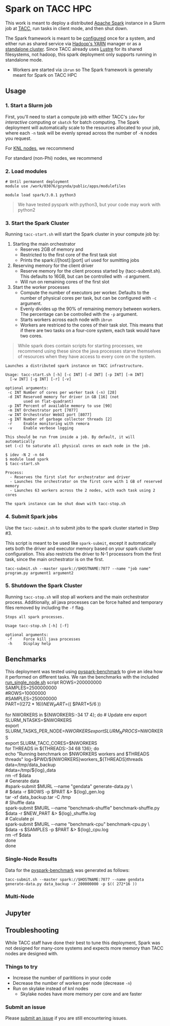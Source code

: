 # Spark on TACC HPC

This work is meant to deploy a distributed [Apache Spark](https://spark.apache.org/) instance in a Slurm job at [TACC](https://www.tacc.utexas.edu/), run tasks in client mode, and then shut down.

The Spark framework is meant to be [configured](https://spark.apache.org/docs/latest/configuration.html) once for a system, and either run as shared service via [Hadoop's YARN](https://hadoop.apache.org/docs/current/hadoop-yarn/hadoop-yarn-site/YARN.html) manager or as a [standalone cluster](https://spark.apache.org/docs/latest/spark-standalone.html).
Since TACC already uses [Lustre](https://lustre.org/) for its shared filesystems, not hadoop, this spark deployment only supports running in standalone mode. 

- Workers are started via `ibrun` so 
The Spark framework is generally meant for 
Spark on TACC HPC

## Usage

### 1. Start a Slurm job

First, you'll need to start a compute job with either TACC's `idev` for *interactive* computing or `sbatch` for batch computing.
The Spark deployment will automatically scale to the resources allocated to your job, where each `-n` task will be evenly spread across the number of `-N` nodes you request.

For [KNL nodes](https://portal.tacc.utexas.edu/user-guides/stampede2#knl-compute-nodes), we reccommend

For standard (non-Phi) nodes, we recommend

### 2. Load modules

```
# Until permanent deployment
module use /work/03076/gzynda/public/apps/modulefiles

module load spark/3.0.1 python3
```

> We have tested pyspark with python3, but your code may work with python2


### 3. Start the Spark Cluster

Running `tacc-start.sh` will start the Spark cluster in your compute job by:

1. Starting the main orchestrator
   - Reserves 2GB of memory and
   - Restricted to the first core of the first task slot
   - Prints the spark://[host]:[port] url used for sumitting jobs
2. Reserving memory for the client driver
   - Reserve memory for the client process started by (tacc-submit.sh). This defaults to 16GB, but can be controlled with `-d` argument.
   - Will run on remaining cores of the first slot
3. Start the worker processes
   - Compute the number of executors per worker. Defaults to the number of physical cores per task, but can be configured with `-c` argument.
   - Evenly divides up the 90% of remaining memory between workers. The percentage can be controlled with the `-p` argument.
   - Starts workers across each node with `ibrun`
   - Workers are restriced to the cores of their task slot. This means that if there are two tasks on a four-core system, each task would have two cores.

> While spark does contain scripts for starting processes, we recommend using these since the java processes starve themselves of resources when they have access to every core on the system.

```
Launches a distributed spark instance on TACC infrastructure.

Usage: tacc-start.sh [-h] [-c INT] [-d INT] [-p INT] [-m INT]
  [-w INT] [-g INT] [-r] [-v]

optional arguments:
 -c INT Number of cores per worker task (-n) [28]
 -d INT Reserved memory for driver in GB [16] (not 
        used on flat-quadrant)
 -p INT Percent of available memory to use [90]
 -m INT Orchestrator port [7077]
 -w INT Orchestrator WebUI port [8077]
 -g INT Number of garbage collector threads [2]
 -r     Enable monitoring with remora
 -v     Enable verbose logging

This should be run from inside a job. By default, it will automatically 
set (-c) to saturate all physical cores on each node in the job.

$ idev -N 2 -n 64
$ module load spark
$ tacc-start.sh

Process:
  - Reserves the first slot for orchestrator and driver
  - Launches the orchestrator on the first core with 1 GB of reserved memory
  - Launches 63 workers across the 2 nodes, with each task using 2 cores

The spark instance can be shut down with tacc-stop.sh
```

### 4. Submit Spark jobs

Use the `tacc-submit.sh` to submit jobs to the spark cluster started in Step #3.

This script is meant to be used like `spark-submit`, except it automatically sets both the driver and executor memory based on your spark cluster configuration.
This also restricts the driver to N-1 processors from the first task, since the main orchestrator is on the first.

```
tacc-submit.sh --master spark://$HOSTNAME:7077 --name "job name" program.py argument1 argument2
```

### 5. Shutdown the Spark Cluster

Running `tacc-stop.sh` will stop all workers and the main orchestrator process.
Additionally, all java processes can be force halted and temporary files removed by including the `-f` flag.

```
Stops all spark processes.

Usage tacc-stop.sh [-h] [-f]

optional arguments:
 -f     Force kill java processes
 -h     Display help
```

## Benchmarks

This deployment was tested using [pyspark-benchmark](https://github.com/DIYBigData/pyspark-benchmark) to give an idea how it performed on different tasks.
We ran the benchmarks with the included [run_single_node.sh](benchmarks/run_single_node.sh) script
ROWS=200000000                                                                      
SAMPLES=2500000000                                                                  
#ROWS=10000000                                                                      
#SAMPLES=250000000                                                                  
PART=$(( 272*16 ))                                                                  
NEW_PART=$(( $PART*5/6 ))                                                           
                                                                                    
for NWORKERS in ${NWORKERS:-34 17 4}; do                                            
        # Update env                                                                
        export SLURM_NTASKS=$NWORKERS                                               
        export SLURM_TASKS_PER_NODE=$NWORKERS                                       
        export SLURM_NPROCS=$NWORKERS                                               
        export SLURM_TACC_CORES=$NWORKERS                                           
        for THREADS in ${THREADS:-34 68 136}; do                                    
                echo "Running benchmark on $NWORKERS workers and $THREADS threads"  
                log=$PWD/${NWORKERS}workers_${THREADS}threads                       
                data=/tmp/data_backup                                               
                #data=/tmp/${log}_data                                              
                rm -rf $data                                                        
                # Generate data                                                     
                #spark-submit $MURL --name "gendata" generate-data.py \             
                #       $data -r $ROWS -p $PART &> ${log}_gen.log                   
                tar -xf data_backup.tar -C /tmp                                     
                # Shuffle data                                                      
                spark-submit $MURL --name "benchmark-shuffle" benchmark-shuffle.py \
                        $data -r $NEW_PART &> ${log}_shuffle.log                    
                # Calculate pi                                                      
                spark-submit $MURL --name "benchmark-cpu" benchmark-cpu.py \        
                        $data -s $SAMPLES -p $PART &> ${log}_cpu.log                
                rm -rf $data                                                        
        done                                                                        
done                                                                                

### Single-Node Results

Data for the [pyspark-benchmark](https://github.com/DIYBigData/pyspark-benchmark) was generated as follows:

```
tacc-submit.sh --master spark://$HOSTNAME:7077 --name gendata generate-data.py data_backup -r 200000000 -p $(( 272*16 ))
```



### Multi-Node

## Jupyter

## Troubleshooting

While TACC staff have done their best to tune this deployment, Spark was not designed for many-core systems and expects more memory than TACC nodes are designed with.

### Things to try

- Increase the number of parititions in your code
- Decrease the number of workers per node (decrease `-n`)
- Run on skylake instead of knl nodes
  - Skylake nodes have more memory per core and are faster

### Submit an issue

Please [submit an issue](https://github.com/TACC/spark-slurm/issues/new/choose) if you are still encountering issues.
